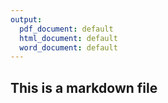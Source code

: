 ```yaml
---
output:
  pdf_document: default
  html_document: default
  word_document: default
---
```

## This is a markdown file
